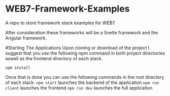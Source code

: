 # WEB7-Framework-Examples
A repo to store framework stack examples for WEB7.

After consideration these frameworks will be a Svelte framework and the Angular framework.

#Starting The Applications
Upon cloning or download of the project I suggest that you use the following npm command in both project directories aswell as the frontend directory of each stack.

`npm install`

Once that is done you can use the following commands in the root directory of each stack.
`npm start` launches the backend of the application
`npm run client` launches the frontend
`npm run dev` launches the full application

